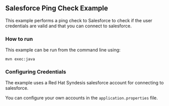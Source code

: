## Salesforce Ping Check Example

This example performs a ping check to Salesforce to check if the user credentials are valid
and that you can connect to salesforce.

### How to run

This example can be run from the command line using:

    mvn exec:java
    
### Configuring Credentials

The example uses a Red Hat Syndesis salesforce account for connecting to salesforce.

You can configure your own accounts in the `application.properties` file.
